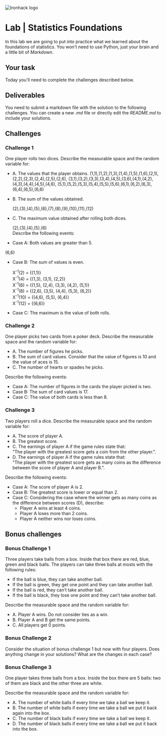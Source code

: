 ![Ironhack logo](https://i.imgur.com/1QgrNNw.png)

# Lab | Statistics Foundations
In this lab we are going to put into practice what we learned about the foundations of statistics. You won't need to use Python, just your brain and a little bit of *Markdown*. 

## Your task
Today you'll need to complete the challenges described below.

## Deliverables
You need to submit a markdown file with the solution to the following challenges. You can create a new *.md* file or directly edit the *README.md* to include your solutions.

## Challenges
### Challenge 1
One player rolls two dices. Describe the measurable space and the random variable for:
* A. The values that the player obtains.
 (1,1),(1,2),(1,3),(1,4),(1,5),(1,6),(2,1),(2,2),(2,3),(2,4),(2,5),(2,6),
 (3,1),(3,2),(3,3),(3,4),(4,5),(3,6),(4,1),(4,2),(4,3),(4,4),(4,5),(4,6),
 (5,1),(5,2),(5,3),(5,4),(5,5),(5,6),(6,1),(6,2),(6,3),(6,4),(6,5),(6,6)

* B. The sum of the values obtained.

  (2),(3),(4),(5),(6),(7),(8),(9),(10),(11),(12)

* C. The maximum value obtained after rolling both dices.

  (2),(3),(4),(5),(6)  
Describe the following events:
* Case A: Both values are greater than 5.

 (6,6)

* Case B: The sum of values is even.

  X<sup>-1</sup>(2) = {(1,1)}  
  X<sup>-1</sup>(4) = {(1,3), (3,1), (2,2)}  
  X<sup>-1</sup>(6) = {(1,5), (2,4), (3,3), (4,2), (5,1)}  
  X<sup>-1</sup>(8) = {(2,6), (3,5), (4,4), (5,3), (6,2)}  
  X<sup>-1</sup>(10) = {(4,6), (5,5), (6,4)}  
 X<sup>-1</sup>(12) = {(6,6)}  

* Case C: The maximum is the value of both rolls.



### Challenge 2
One player picks two cards from a poker deck. Describe the measurable space and the random variable for:
* A. The number of figures he picks.
* B. The sum of card values. Consider that the value of figures is 10 and the value of aces is 15.
* C. The number of hearts or spades he picks.

Describe the following events:
* Case A: The number of figures in the cards the player picked is two.
* Case B: The sum of card values is 17.
* Case C: The value of both cards is less than 8.

### Challenge 3
Two players roll a dice. Describe the measurable space and the random variable for:
* A. The score of player A.
* B. The greatest score.
* C. The earnings of player A if the game rules state that:  
"The player with the greatest score gets a coin from the other player.".
* D. The earnings of player A if the game rules state that:  
"The player with the greatest score gets as many coins as the difference between the score of player A and player B.". 

Describe the following events:
* Case A: The score of player A is 2.
* Case B: The greatest score is lower or equal than 2.
* Case C: Considering the case where the winner gets as many coins as the difference between scores (D), describe: 
  * Player A wins at least 4 coins.
  * Player A loses more than 2 coins.
  * Player A neither wins nor loses coins.

## Bonus challenges
### Bonus Challenge 1
Three players take balls from a box. Inside that box there are red, blue, green and black balls. The players can take three balls at mosts with the following rules:

* If the ball is blue, they can take another ball.
* If the ball is green, they get one point and they can take another ball.
* If the ball is red, they can’t take another ball.
* If the ball is black, they lose one point and they can’t take another ball.

Describe the measurable space and the random variable for:
* A. Player A wins. Do not consider ties as a win.
* B. Player A and B get the same points.
* C. All players get 0 points.

### Bonus Challenge 2
Consider the situation of bonus challenge 1 but now with four players. Does anything change in your solutions? What are the changes in each case?

### Bonus Challenge 3
One player takes three balls from a box. Inside the box there are 5 balls: two of them are black and the other three are white. 

Describe the measurable space and the random variable for:
* A. The number of white balls if every time we take a ball we keep it.
* B. The number of white balls if every time we take a ball we put it back again into the box.
* C. The number of black balls if every time we take a ball we keep it.
* D. The number of black balls if every time we take a ball we put it back into the box.
